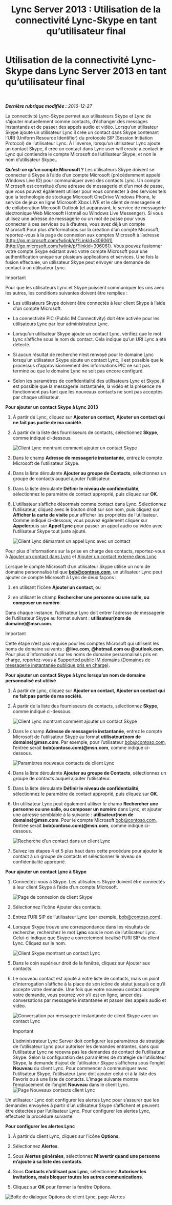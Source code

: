 ﻿---
title: 'Lync Server 2013 : Utilisation de la connectivité Lync-Skype en tant qu’utilisateur final'
TOCTitle: Utilisation de la connectivité Lync-Skype en tant qu’utilisateur final
ms:assetid: ad22f731-118c-4349-8790-b1a72941cbdd
ms:mtpsurl: https://technet.microsoft.com/fr-fr/library/Dn440175(v=OCS.15)
ms:contentKeyID: 59602878
ms.date: 12/28/2016
mtps_version: v=OCS.15
ms.translationtype: HT
---

# Utilisation de la connectivité Lync-Skype dans Lync Server 2013 en tant qu’utilisateur final

 

_**Dernière rubrique modifiée :** 2016-12-27_

La connectivité Lync-Skype permet aux utilisateurs Skype et Lync de s’ajouter mutuellement comme contacts, d’échanger des messages instantanés et de passer des appels audio et vidéo. Lorsqu’un utilisateur Skype ajoute un utilisateur Lync il crée un contact dans Skype contenant l’URI (Uniform Resource Identifier) du protocole SIP (Session Initiation Protocol) de l’utilisateur Lync. À l’inverse, lorsqu’un utilisateur Lync ajoute un contact Skype, il crée un contact dans Lync user will create a contact in Lync qui contiendra le compte Microsoft de l’utilisateur Skype, et non le nom d’utilisateur Skype..

**Qu’est-ce qu’un compte Microsoft ?** Les utilisateurs Skype doivent se connecter à Skype à l’aide d’un compte Microsoft (précédemment appelé Windows Live ID) pour communiquer avec des contacts Lync. Un compte Microsoft est constitué d’une adresse de messagerie et d’un mot de passe, que vous pouvez également utiliser pour vous connecter à des services tels que la technologie de stockage Microsoft OneDrive Windows Phone, le service de jeux en ligne Microsoft Xbox LIVE et le client de messagerie et de collaboration Microsoft Outlook (et auparavant, le service de messagerie électronique Web Microsoft Hotmail ou Windows Live Messenger). Si vous utilisez une adresse de messagerie ou un mot de passe pour vous connecter à ces services ou à d’autres, vous avez déjà un compte Microsoft.Pour plus d’informations sur la création d’un compte Microsoft, reportez-vous à la page de connexion aux comptes Microsoft à l’adresse [http://go.microsoft.com/fwlink/p/?LinkId=306061](http://go.microsoft.com/fwlink/p/?linkid=306061). Vous pouvez fusionner votre compte Skype existant avec votre compte Microsoft pour une authentification unique sur plusieurs applications et services. Une fois la fusion effectuée, un utilisateur Skype peut envoyer une demande de contact à un utilisateur Lync.

> [!important]  
> Pour que les utilisateurs Lync et Skype puissent communiquer les uns avec les autres, les conditions suivantes doivent être remplies :<ul><li><p>Les utilisateurs Skype doivent être connectés à leur client Skype à l’aide d’un compte Microsoft.</p></li>
> <li><p>La connectivité PIC (Public IM Connectivity) doit être activée pour les utilisateurs Lync par leur administrateur Lync.</p></li>
> <li><p>Lorsqu’un utilisateur Skype ajoute un contact Lync, vérifiez que le mot Lync s’affiche sous le nom du contact. Cela indique qu’un URI Lync a été détecté.</p></li>
> <li><p>Si aucun résultat de recherche n’est renvoyé pour le domaine Lync lorsqu’un utilisateur Skype ajoute un contact Lync, il est possible que le processus d’approvisionnement des informations PIC ne soit pas terminé ou que le domaine Lync ne soit pas encore configuré.</p></li>
> <li><p>Selon les paramètres de confidentialité des utilisateurs Lync et Skype, il est possible que la messagerie instantanée, la vidéo et la présence ne fonctionnent pas tant que les nouveaux contacts ne sont pas acceptés par chaque utilisateur.</p></li></ul>


**Pour ajouter un contact Skype à Lync 2013**

1.  À partir de Lync, cliquez sur **Ajouter un contact, Ajouter un contact qui ne fait pas partie de ma société**.

2.  À partir de la liste des fournisseurs de contacts, sélectionnez **Skype**, comme indiqué ci-dessous.
    
    ![Client Lync montrant comment ajouter un contact Skype](images/Dn440175.ac4e2f21-c1d9-47d8-b99e-d49fe4eb36d7(OCS.15).jpg "Client Lync montrant comment ajouter un contact Skype")

3.  Dans le champ **Adresse de messagerie instantanée**, entrez le compte Microsoft de l’utilisateur Skype.

4.  Dans la liste déroulante **Ajouter au groupe de Contacts**, sélectionnez un groupe de contacts auquel ajouter l’utilisateur.

5.  Dans la liste déroulante **Définir le niveau de confidentialité**, sélectionnez le paramètre de contact approprié, puis cliquez sur **OK**.

6.  L’utilisateur s’affiche désormais comme contact dans Lync. Sélectionnez l’utilisateur, cliquez avec le bouton droit sur son nom, puis cliquez sur **Afficher la carte de visite** pour afficher les propriétés de l’utilisateur. Comme indiqué ci-dessous, vous pouvez également cliquer sur **Appeler**puis sur **Appel Lync** pour passer un appel audio ou vidéo avec l’utilisateur Skype tout juste ajouté.
    
    ![Client Lync démarrant un appel Lync avec un contact](images/Dn440175.cd7cb21a-87f7-4bfa-b30c-980d4098d226(OCS.15).jpg "Client Lync démarrant un appel Lync avec un contact")

Pour plus d’informations sur la prise en charge des contacts, reportez-vous à [Ajouter un contact dans Lync](http://office.microsoft.com/fr-fr/office365-lync-online-help/add-a-contact-in-lync-ha102828922.aspx) et [Ajouter un contact externe dans Lync](http://office.microsoft.com/fr-fr/office365-lync-online-help/add-an-external-contact-in-lync-ha104038998.aspx?ctt=5%26origin=ha102828922)

Lorsque le compte Microsoft d’un utilisateur Skype utilise un nom de domaine personnalisé tel que <strong>bob@contoso.com</strong>, un utilisateur Lync peut ajouter ce compte Microsoft à Lync de deux façons :

1.  en utilisant l’icône **Ajouter un contact**, ou

2.  en utilisant le champ **Rechercher une personne ou une salle, ou composer un numéro**.

Dans chaque instance, l’utilisateur Lync doit entrer l’adresse de messagerie de l’utilisateur Skype au format suivant : <strong>utilisateur(nom de domaine)@msn.com</strong>.

> [!important]  
> Cette étape n’est pas requise pour les comptes Microsoft qui utilisent les noms de domaine suivants : <strong>@live.com, @hotmail.com ou @outlook.com</strong>. Pour plus d’informations sur les noms de domaine personnalisés pris en charge, reportez-vous à <a href="http://support.microsoft.com/kb/897567">Supported public IM domains (Domaines de messagerie instantanée publique pris en charge)</a>.

**Pour ajouter un contact Skype à Lync lorsqu’un nom de domaine personnalisé est utilisé**

1.  À partir de Lync, cliquez sur **Ajouter un contact, Ajouter un contact qui ne fait pas partie de ma société**.

2.  À partir de la liste des fournisseurs de contacts, sélectionnez **Skype**, comme indiqué ci-dessous.
    
    ![Client Lync montrant comment ajouter un contact Skype](images/Dn440175.ac4e2f21-c1d9-47d8-b99e-d49fe4eb36d7(OCS.15).jpg "Client Lync montrant comment ajouter un contact Skype")

3.  Dans le champ **Adresse de messagerie instantanée**, entrez le compte Microsoft de l’utilisateur Skype au format <strong>utilisateur(nom de domaine)@msn.com</strong>. Par exemple, pour l’utilisateur bob@contoso.com, l’entrée serait <strong>bob(contoso.com)@msn.com</strong>, comme indiqué ci-dessous.
    
    ![Paramètres nouveaux contacts de client Lync](images/Dn440175.422e69b5-2c0c-4260-858f-f10309af772f(OCS.15).jpg "Paramètres nouveaux contacts de client Lync")

4.  Dans la liste déroulante **Ajouter au groupe de Contacts**, sélectionnez un groupe de contacts auquel ajouter l’utilisateur.

5.  Dans la liste déroulante **Définir le niveau de confidentialité**, sélectionnez le paramètre de contact approprié, puis cliquez sur **OK**.

6.  Un utilisateur Lync peut également utiliser le champ **Rechercher une personne ou une salle, ou composer un numéro** dans Lync, et ajouter une adresse semblable à la suivante : <strong>utilisateur(nom de domaine)@msn.com</strong>. Pour le compte Microsoft bob@contoso.com, l’entrée serait <strong>bob(contoso.com)@msn.com</strong>, comme indiqué ci-dessous.
    
    ![Recherche d’un contact dans un client Lync](images/Dn440175.69787db8-f9b9-49e5-b197-b90b10393301(OCS.15).jpg "Recherche d’un contact dans un client Lync")

7.  Suivez les étapes 4 et 5 plus haut dans cette procédure pour ajouter le contact à un groupe de contacts et sélectionner le niveau de confidentialité approprié.

**Pour ajouter un contact Lync à Skype**

1.  Connectez-vous à Skype. Les utilisateurs Skype doivent être connectés à leur client Skype à l’aide d’un compte Microsoft.
    
    ![Page de connexion de client Skype](images/Dn440175.b4fd7c5a-be35-4205-80c7-872863b7a91d(OCS.15).jpg "Page de connexion de client Skype")

2.  Sélectionnez l’icône Ajouter des contacts.

3.  Entrez l’URI SIP de l’utilisateur Lync (par exemple, bob@contoso.com).

4.  Lorsque Skype trouve une correspondance dans les résultats de recherche, recherchez le mot **Lync** sous le nom de l’utilisateur Lync. Celui-ci indique que Skype a correctement localisé l’URI SIP du client Lync. Cliquez sur le nom.
    
    ![Client Skype montrant un contact Lync](images/Dn440175.4e690a72-1a54-4442-89cf-0fb45ac5f56a(OCS.15).jpg "Client Skype montrant un contact Lync")

5.  Dans le coin supérieur droit de la fenêtre, cliquez sur Ajouter aux contacts.

6.  Le nouveau contact est ajouté à votre liste de contacts, mais un point d’interrogation s’affiche à la place de son icône de statut jusqu’à ce qu’il accepte votre demande. Une fois que votre nouveau contact accepte votre demande, vous pourrez voir s’il est en ligne, lancer des conversations par messagerie instantanée et passer des appels audio et vidéo.
    
    ![Conversation par messagerie instantanée de client Skype avec un contact Lync](images/Dn440175.86ca6f81-4db9-45ba-8511-1f7541aaf066(OCS.15).jpg "Conversation par messagerie instantanée de client Skype avec un contact Lync")
    
    > [!important]  
    > L’administrateur Lync Server doit configurer les paramètres de stratégie de l’utilisateur Lync pour autoriser les demandes entrantes, sans quoi l’utilisateur Lync ne recevra pas les demandes de contact de l’utilisateur Skype. Selon la configuration des paramètres de stratégie de l’utilisateur Skype, la demande d’ajout de l’utilisateur Skype s’affichera sous l’onglet <strong>Nouveau</strong> du client Lync. Pour commencer à communiquer avec l’utilisateur Skype, l’utilisateur Lync doit ajouter celui-ci à la liste des Favoris ou à une liste de contacts. L’image suivante montre l’emplacement de l’onglet <strong>Nouveau</strong> dans le client Lync.    
    ![Page Nouveaux contacts client Lync](images/Dn440175.b1cf8570-1401-47d9-ab14-b04f0d7e8a7a(OCS.15).jpg "Page Nouveaux contacts client Lync")

Un utilisateur Lync doit configurer les alertes Lync pour s’assurer que les demandes envoyées à partir d’un utilisateur Skype s’affichent et peuvent être détectées par l’utilisateur Lync. Pour configurer les alertes Lync, effectuez la procédure suivante.

**Pour configurer les alertes Lync**

1.  À partir du client Lync, cliquez sur l’icône **Options**.

2.  Sélectionnez **Alertes**.

3.  Sous **Alertes générales**, sélectionnez **M’avertir quand une personne m’ajoute à sa liste des contacts**.

4.  Sous **Contacts n’utilisant pas Lync**, sélectionnez **Autoriser les invitations, mais bloquer toutes les autres communications**.

5.  Cliquez sur **OK** pour fermer la fenêtre Options.

![Boîte de dialogue Options de client Lync, page Alertes](images/Dn440175.b36ed67f-f394-4f66-b60a-b74793001bfc(OCS.15).jpg "Boîte de dialogue Options de client Lync, page Alertes")

